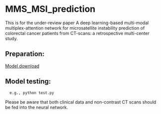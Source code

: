 # MMS_MSI_prediction
This is for the under-review paper A deep learning-based multi-modal multiplex-attention network for microsatellite instability prediction of colorectal cancer patients from CT-scans: a retrospective multi-center study.

## Preparation:
[Model download](https://drive.google.com/drive/folders/1PgS-RvmZ7sQ68YW03R1ZYynX5gXPI1Dn?usp=sharing)

## Model testing:
 ~~~~~~~~~~~~~~~~~~
   e.g., python test.py
 ~~~~~~~~~~~~~~~~~~

Please be aware that both clinical data and non-contrast CT scans should be fed into the neural network. 
